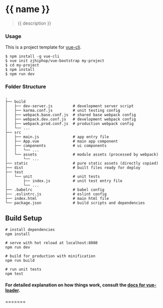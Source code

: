 # {{ name }}

> {{ description }}

### Usage

This is a project template for [vue-cli](https://github.com/vuejs/vue-cli).

```
$ npm install -g vue-cli
$ vue init zjhiphop/vue-bootstrap my-project
$ cd my-project
$ npm install
$ npm run dev
```

### Folder Structure

``` 
.
├── build
│   ├── dev-server.js         # development server script
│   ├── karma.conf.js         # unit testing config
│   ├── webpack.base.conf.js  # shared base webpack config
│   ├── webpack.dev.conf.js   # development webpack config
│   ├── webpack.prod.conf.js  # production webpack config
│   └── ...
├── src
│   ├── main.js               # app entry file
│   ├── App.vue               # main app component
│   ├── components            # ui components
│   │   └── ...
│   └── assets                # module assets (processed by webpack)
│       └── ...
├── static                    # pure static assets (directly copied)
├── dist                      # built files ready for deploy
├── test
│   └── unit                  # unit tests
│       ├── index.js          # unit test entry file
│       └── ...
├── .babelrc                  # babel config
├── .eslintrc.js              # eslint config
├── index.html                # main html file
└── package.json              # build scripts and dependencies
```
## Build Setup

```
# install dependencies
npm install

# serve with hot reload at localhost:8080
npm run dev

# build for production with minification
npm run build

# run unit tests
npm test
```

#### For detailed explanation on how things work, consult the [docs for vue-loader](http://vuejs.github.io/vue-loader).
=======
